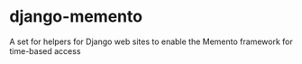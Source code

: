 # django-memento
A set for helpers for Django web sites to enable the Memento framework for time-based access
